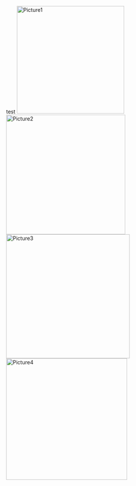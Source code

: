 test
<img width="290" alt="Picture1" src="https://user-images.githubusercontent.com/20383126/147693410-ca9c6172-496b-4425-a7f1-d6e86cee5aec.png">
<img width="322" alt="Picture2" src="https://user-images.githubusercontent.com/20383126/147693416-83b76c25-064d-4035-af00-1a286f64e366.png">
<img width="334" alt="Picture3" src="https://user-images.githubusercontent.com/20383126/147693417-605b5d80-0038-40a6-a40d-3120c7b6949f.png">
<img width="327" alt="Picture4" src="https://user-images.githubusercontent.com/20383126/147693418-090ee4bf-67eb-43e2-b243-2288ab8fb5e3.png">
